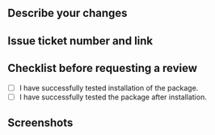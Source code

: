 ## Describe your changes
<!-- Short description of what has been changed and/or added and why -->

## Issue ticket number and link
<!-- Leave empty if not available -->

## Checklist before requesting a review
<!-- Refer to the CONTRIBUTING.md for details on testing -->
- [ ] I have successfully tested installation of the package.
- [ ] I have successfully tested the package after installation.
      <!-- For example: successfully starting the LSP server inside Neovim, or successfully integrated linting
      diagnostics -->

## Screenshots
<!-- Leave empty if not applicable -->
